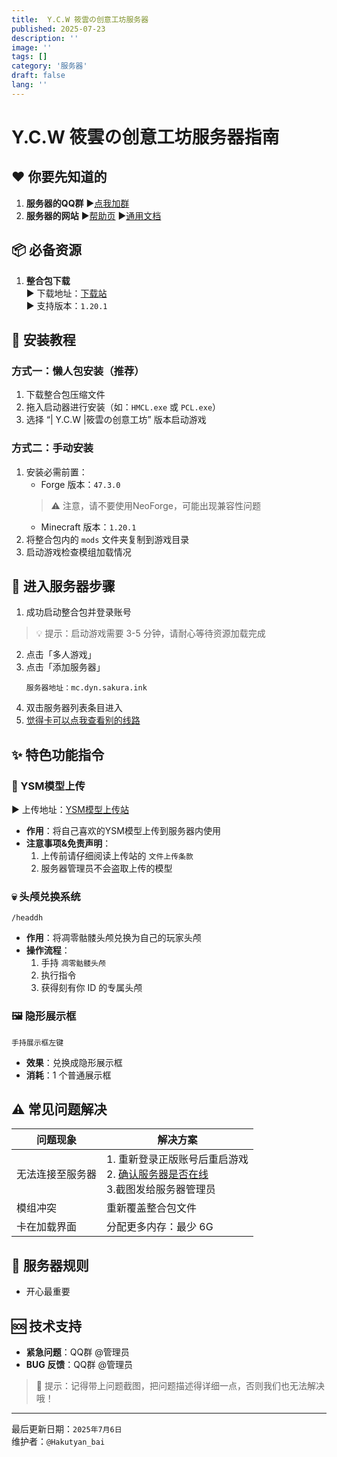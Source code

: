 ```yaml
---
title:  Y.C.W 筱雲の创意工坊服务器
published: 2025-07-23
description: ''
image: ''
tags: []
category: '服务器'
draft: false 
lang: ''
---
```


# Y.C.W 筱雲の创意工坊服务器指南

## ❤️ 你要先知道的
1. **服务器的QQ群**
  ▶[点我加群](https://qm.qq.com/cgi-bin/qm/qr?authKey=WSl0wAzbz2EjQYZJYlx29Me9kPI6NWRijRcmxnEeHqcxwS1Agw3msZx0FjLoqm6b&k=rBo24VVT5QAA2OoYTY3XknVi7LNboVdN&noverify=0)
2. **服务器的网站**
  ▶[帮助页](https://help.sakura.ink)
  ▶[通用文档](https://docs.sakura.ink)
## 📦 必备资源
1. **整合包下载**  
   ▶ 下载地址：[下载站](http://upload.sakura.ink/file/index.html)  
   ▶ 支持版本：`1.20.1`

## 🔧 安装教程

### 方式一：懒人包安装（推荐）
1. 下载整合包压缩文件  
2. 拖入启动器进行安装（如：`HMCL.exe` 或 `PCL.exe`）  
3. 选择 “| Y.C.W |筱雲の创意工坊” 版本启动游戏  

### 方式二：手动安装
1. 安装必需前置：  
   - Forge 版本：`47.3.0`  
   > ⚠️ 注意，请不要使用NeoForge，可能出现兼容性问题
   - Minecraft 版本：`1.20.1`  
2. 将整合包内的 `mods` 文件夹复制到游戏目录  
3. 启动游戏检查模组加载情况  

## 🚪 进入服务器步骤
1. 成功启动整合包并登录账号  
> 💡 提示：启动游戏需要 3-5 分钟，请耐心等待资源加载完成
2. 点击「多人游戏」  
3. 点击「添加服务器」  
   ```
   服务器地址：mc.dyn.sakura.ink
   ```
4. 双击服务器列表条目进入  
5. [觉得卡可以点我查看别的线路](https://help.sakura.ink/serveriptest0.2.0)



## ✨ 特色功能指令

### 👻 YSM模型上传
▶ 上传地址：[YSM模型上传站](http://upload.sakura.ink)
- **作用**：将自己喜欢的YSM模型上传到服务器内使用
- **注意事项&免责声明**：  
  1. 上传前请仔细阅读上传站的 `文件上传条款`  
  2. 服务器管理员不会盗取上传的模型   

### 💀 头颅兑换系统
   ```
/headdh
   ```
- **作用**：将凋零骷髅头颅兑换为自己的玩家头颅  
- **操作流程**：  
  1. 手持 `凋零骷髅头颅`  
  2. 执行指令  
  3. 获得刻有你 ID 的专属头颅  

### 🖼️ 隐形展示框
   ```
手持展示框左键
   ```
- **效果**：兑换成隐形展示框  
- **消耗**：1 个普通展示框  

## ⚠️ 常见问题解决

| 问题现象           | 解决方案                                                                 |
|--------------------|--------------------------------------------------------------------------|
| 无法连接至服务器   | 1. 重新登录正版账号后重启游戏<br>2. [确认服务器是否在线](https://help.sakura.ink/serveriptest0.2.0)<br>3.截图发给服务器管理员|
| 模组冲突           | 重新覆盖整合包文件                                                      |
| 卡在加载界面       | 分配更多内存：最少 6G                                                   |

## 📜 服务器规则
- 开心最重要

## 🆘 技术支持
- **紧急问题**：QQ群 @管理员  
- **BUG 反馈**：QQ群 @管理员  

> 🌟 提示：记得带上问题截图，把问题描述得详细一点，否则我们也无法解决哦！

---

最后更新日期：`2025年7月6日`  
维护者：`@Hakutyan_bai`